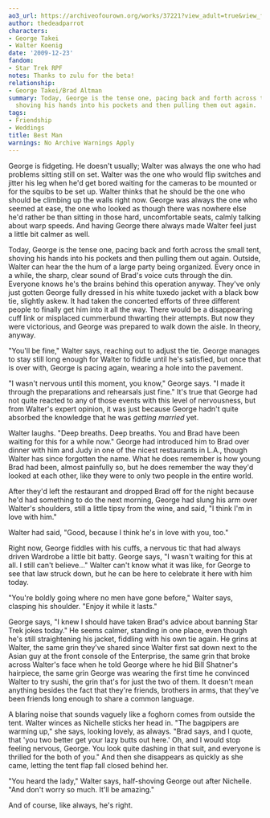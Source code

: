 ```yaml
---
ao3_url: https://archiveofourown.org/works/37221?view_adult=true&view_full_work=true
author: thedeadparrot
characters:
- George Takei
- Walter Koenig
date: '2009-12-23'
fandom:
- Star Trek RPF
notes: Thanks to zulu for the beta!
relationship:
- George Takei/Brad Altman
summary: Today, George is the tense one, pacing back and forth across the small tent,
  shoving his hands into his pockets and then pulling them out again.
tags:
- Friendship
- Weddings
title: Best Man
warnings: No Archive Warnings Apply
---
```


George is fidgeting. He doesn't usually; Walter was always the one who had problems sitting still on set. Walter was the one who would flip switches and jitter his leg when he'd get bored waiting for the cameras to be mounted or for the squibs to be set up. Walter thinks that he should be the one who should be climbing up the walls right now. George was always the one who seemed at ease, the one who looked as though there was nowhere else he'd rather be than sitting in those hard, uncomfortable seats, calmly talking about warp speeds. And having George there always made Walter feel just a little bit calmer as well.

Today, George is the tense one, pacing back and forth across the small tent, shoving his hands into his pockets and then pulling them out again. Outside, Walter can hear the the hum of a large party being organized. Every once in a while, the sharp, clear sound of Brad's voice cuts through the din. Everyone knows he's the brains behind this operation anyway. They've only just gotten George fully dressed in his white tuxedo jacket with a black bow tie, slightly askew. It had taken the concerted efforts of three different people to finally get him into it all the way. There would be a disappearing cuff link or misplaced cummerbund thwarting their attempts. But now they were victorious, and George was prepared to walk down the aisle. In theory, anyway.

"You'll be fine," Walter says, reaching out to adjust the tie. George manages to stay still long enough for Walter to fiddle until he's satisfied, but once that is over with, George is pacing again, wearing a hole into the pavement.

"I wasn't nervous until this moment, you know," George says. "I made it through the preparations and rehearsals just fine." It's true that George had not quite reacted to any of those events with this level of nervousness, but from Walter's expert opinion, it was just because George hadn't quite absorbed the knowledge that he was *getting married* yet.

Walter laughs. "Deep breaths. Deep breaths. You and Brad have been waiting for this for a while now." George had introduced him to Brad over dinner with him and Judy in one of the nicest restaurants in L.A., though Walter has since forgotten the name. What he does remember is how young Brad had been, almost painfully so, but he does remember the way they'd looked at each other, like they were to only two people in the entire world.

After they'd left the restaurant and dropped Brad off for the night because he'd had something to do the next morning, George had slung his arm over Walter's shoulders, still a little tipsy from the wine, and said, "I think I'm in love with him."

Walter had said, "Good, because I think he's in love with you, too."

Right now, George fiddles with his cuffs, a nervous tic that had always driven Wardrobe a little bit batty. George says, "I wasn't waiting for this at all. I still can't believe..." Walter can't know what it was like, for George to see that law struck down, but he can be here to celebrate it here with him today.

"You're boldly going where no men have gone before," Walter says, clasping his shoulder. "Enjoy it while it lasts."

George says, "I knew I should have taken Brad's advice about banning Star Trek jokes today." He seems calmer, standing in one place, even though he's still straightening his jacket, fiddling with his own tie again. He grins at Walter, the same grin they've shared since Walter first sat down next to the Asian guy at the front console of the Enterprise, the same grin that broke across Walter's face when he told George where he hid Bill Shatner's hairpiece, the same grin George was wearing the first time he convinced Walter to try sushi, the grin that's for just the two of them. It doesn't mean anything besides the fact that they're friends, brothers in arms, that they've been friends long enough to share a common language.

A blaring noise that sounds vaguely like a foghorn comes from outside the tent. Walter winces as Nichelle sticks her head in. "The bagpipers are warming up," she says, looking lovely, as always. "Brad says, and I quote, that 'you two better get your lazy butts out here.' Oh, and I would stop feeling nervous, George. You look quite dashing in that suit, and everyone is thrilled for the both of you." And then she disappears as quickly as she came, letting the tent flap fall closed behind her.

"You heard the lady," Walter says, half-shoving George out after Nichelle. "And don't worry so much. It'll be amazing."

And of course, like always, he's right.